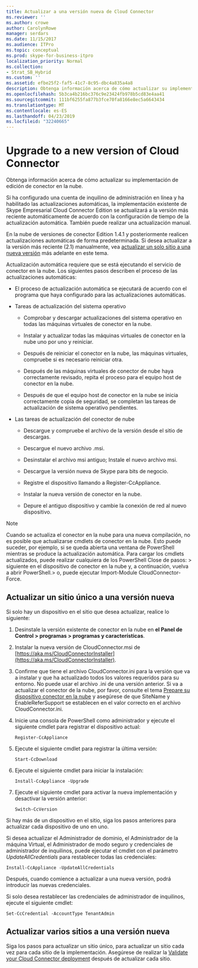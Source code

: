 ```yaml
---
title: Actualizar a una versión nueva de Cloud Connector
ms.reviewer: ''
ms.author: crowe
author: CarolynRowe
manager: serdars
ms.date: 11/15/2017
ms.audience: ITPro
ms.topic: conceptual
ms.prod: skype-for-business-itpro
localization_priority: Normal
ms.collection:
- Strat_SB_Hybrid
ms.custom: ''
ms.assetid: efbe25f2-faf5-41c7-8c95-dbc4a835a4a8
description: Obtenga información acerca de cómo actualizar su implementación de edición de conector en la nube.
ms.openlocfilehash: 5b3ca4b216bc376c9e23424fb978b5cd83e4aa41
ms.sourcegitcommit: 111bf6255fa877b3fce70fa8166e8ec5a6643434
ms.translationtype: MT
ms.contentlocale: es-ES
ms.lasthandoff: 04/23/2019
ms.locfileid: "32240665"
---
```

# <a name="upgrade-to-a-new-version-of-cloud-connector"></a>Upgrade to a new version of Cloud Connector
 
Obtenga información acerca de cómo actualizar su implementación de edición de conector en la nube.
  
Si ha configurado una cuenta de inquilino de administración en línea y ha habilitado las actualizaciones automáticas, la implementación existente de Skype Empresarial Cloud Connector Edition se actualizará a la versión más reciente automáticamente de acuerdo con la configuración de tiempo de la actualización automática. También puede realizar una actualización manual.  
  
En la nube de versiones de conector Edition 1.4.1 y posteriormente realicen actualizaciones automáticas de forma predeterminada. Si desea actualizar a la versión más reciente (2.1) manualmente, vea [actualizar un solo sitio a una nueva versión](upgrade-to-a-new-version-of-cloud-connector.md#BKMK_Upgrade) más adelante en este tema.
  
Actualización automática requiere que se está ejecutando el servicio de conector en la nube. Los siguientes pasos describen el proceso de las actualizaciones automáticas:
  
- El proceso de actualización automática se ejecutará de acuerdo con el programa que haya configurado para las actualizaciones automáticas.
    
- Tareas de actualización del sistema operativo
    
  - Comprobar y descargar actualizaciones del sistema operativo en todas las máquinas virtuales de conector en la nube. 
    
  - Instalar y actualizar todas las máquinas virtuales de conector en la nube uno por uno y reiniciar.
    
  - Después de reiniciar el conector en la nube, las máquinas virtuales, compruebe si es necesario reiniciar otra.
    
  - Después de las máquinas virtuales de conector de nube haya correctamente revisado, repita el proceso para el equipo host de conector en la nube.
    
  - Después de que el equipo host de conector en la nube se inicia correctamente copia de seguridad, se completan las tareas de actualización de sistema operativo pendientes.
    
- Las tareas de actualización del conector de nube
    
  - Descargue y compruebe el archivo de la versión desde el sitio de descargas.
    
  - Descargue el nuevo archivo .msi.  
    
  - Desinstalar el archivo msi antiguo; Instale el nuevo archivo msi.
    
  - Descargue la versión nueva de Skype para bits de negocio.
    
  - Registre el dispositivo llamando a Register-CcAppliance.
    
  - Instalar la nueva versión de conector en la nube.
    
  - Depure el antiguo dispositivo y cambie la conexión de red al nuevo dispositivo.
    
> [!NOTE]
>  Cuando se actualiza el conector en la nube para una nueva compilación, no es posible que actualizarse cmdlets de conector en la nube. Esto puede suceder, por ejemplo, si se queda abierta una ventana de PowerShell mientras se produce la actualización automática. Para cargar los cmdlets actualizados, puede realizar cualquiera de los PowerShell Close de pasos: > siguiente en el dispositivo de conector en la nube y, a continuación, vuelva a abrir PowerShell.> o, puede ejecutar Import-Module CloudConnector-Force.
  
## <a name="upgrade-a-single-site-to-a-new-version"></a>Actualizar un sitio único a una versión nueva
<a name="BKMK_Upgrade"> </a>

Si solo hay un dispositivo en el sitio que desea actualizar, realice lo siguiente:
  
1. Desinstale la versión existente de conector en la nube en **el Panel de Control \> programas \> programas y características**.
    
2. Instalar la nueva versión de CloudConnector.msi de [https://aka.ms/CloudConnectorInstaller](https://aka.ms/CloudConnectorInstaller).
    
3. Confirme que tiene el archivo CloudConnector.ini para la versión que va a instalar y que ha actualizado todos los valores requeridos para su entorno. No puede usar el archivo .ini de una versión anterior. Si va a actualizar el conector de la nube, por favor, consulte el tema [Prepare su dispositivo conector en la nube](prepare-your-cloud-connector-appliance.md) y asegúrese de que SiteName y EnableReferSupport se establecen en el valor correcto en el archivo CloudConnector.ini.
    
4. Inicie una consola de PowerShell como administrador y ejecute el siguiente cmdlet para registrar el dispositivo actual:
    
   ```
   Register-CcAppliance
   ```

5. Ejecute el siguiente cmdlet para registrar la última versión:
    
   ```
   Start-CcDownload
   ```

6. Ejecute el siguiente cmdlet para iniciar la instalación:  
    
   ```
   Install-CcAppliance -Upgrade
   ```

7. Ejecute el siguiente cmdlet para activar la nueva implementación y desactivar la versión anterior:
    
   ```
   Switch-CcVersion
   ```

Si hay más de un dispositivo en el sitio, siga los pasos anteriores para actualizar cada dispositivo de uno en uno.
  
Si desea actualizar el Administrador de dominio, el Administrador de la máquina Virtual, el Administrador de modo seguro y credenciales de administrador de inquilinos, puede ejecutar el cmdlet con el parámetro _UpdateAllCredentials_ para restablecer todas las credenciales:
  
```
Install-CcAppliance -UpdateAllCredentials
```

Después, cuando comience a actualizar a una nueva versión, podrá introducir las nuevas credenciales.  
  
Si solo desea restablecer las credenciales de administrador de inquilinos, ejecute el siguiente cmdlet:
  
```
Set-CcCredential -AccountType TenantAdmin
```

## <a name="upgrade-multiple-sites-to-a-new-version"></a>Actualizar varios sitios a una versión nueva
<a name="BKMK_Upgrade"> </a>

Siga los pasos para actualizar un sitio único, para actualizar un sitio cada vez para cada sitio de la implementación. Asegúrese de realizar la [Validate your Cloud Connector deployment](validate-your-cloud-connector-deployment.md) después de actualizar cada sitio.
  


